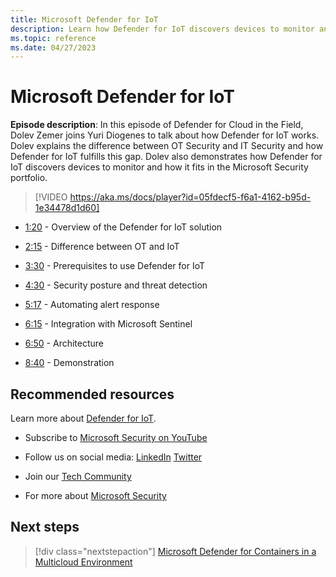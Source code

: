 ```yaml
---
title: Microsoft Defender for IoT
description: Learn how Defender for IoT discovers devices to monitor and how it fits in the Microsoft Security portfolio.
ms.topic: reference
ms.date: 04/27/2023
---
```


# Microsoft Defender for IoT

**Episode description**: In this episode of Defender for Cloud in the Field, Dolev Zemer joins Yuri Diogenes to talk about how Defender for IoT works. Dolev explains the difference between OT Security and IT Security and how Defender for IoT fulfills this gap. Dolev also demonstrates how Defender for IoT discovers devices to monitor and how it fits in the Microsoft Security portfolio.

> [!VIDEO https://aka.ms/docs/player?id=05fdecf5-f6a1-4162-b95d-1e34478d1d60]

- [1:20](/shows/mdc-in-the-field/defender-for-iot#time=01m20s) - Overview of the Defender for IoT solution

- [2:15](/shows/mdc-in-the-field/defender-for-iot#time=02m15s) - Difference between OT and IoT

- [3:30](/shows/mdc-in-the-field/defender-for-iot#time=03m30s) - Prerequisites to use Defender for IoT

- [4:30](/shows/mdc-in-the-field/defender-for-iot#time=04m30s) - Security posture and threat detection

- [5:17](/shows/mdc-in-the-field/defender-for-iot#time=05m17s) - Automating alert response

- [6:15](/shows/mdc-in-the-field/defender-for-iot#time=06m15s) - Integration with Microsoft Sentinel

- [6:50](/shows/mdc-in-the-field/defender-for-iot#time=06m50s) - Architecture

- [8:40](/shows/mdc-in-the-field/defender-for-iot#time=08m40s) - Demonstration

## Recommended resources
  
Learn more about [Defender for IoT](../defender-for-iot/index.yml).

-  Subscribe to [Microsoft Security on YouTube](https://www.youtube.com/redirect?event=video_description&redir_token=QUFFLUhqa0ZoTml2Qm9kZ2pjRzNMUXFqVUwyNl80YVNtd3xBQ3Jtc0trVm9QM2Z0NlpOeC1KSUE2UEd1cVJ5aHQ0MTN6WjJEYmNlOG9rWC1KZ1ZqaTNmcHdOOHMtWXRLSGhUTVBhQlhhYzlUc2xmTHZtaUpkd1c4LUQzLWt1YmRTbkVQVE5EcTJIM0Foc042SGdQZU5acVRJbw&q=https%3A%2F%2Faka.ms%2FSubscribeMicrosoftSecurity)

-  Follow us on social media: 
  [LinkedIn](https://www.youtube.com/redirect?event=video_description&redir_token=QUFFLUhqbFk5TXZuQld2NlpBRV9BQlJqMktYSm95WWhCZ3xBQ3Jtc0tsQU13MkNPWGNFZzVuem5zc05wcnp0VGxybHprVTkwS2todWw0b0VCWUl4a2ZKYVktNGM1TVFHTXpmajVLcjRKX0cwVFNJaDlzTld4MnhyenBuUGRCVmdoYzRZTjFmYXRTVlhpZGc4MHhoa3N6ZDhFMA&q=https%3A%2F%2Fwww.linkedin.com%2Fshowcase%2Fmicrosoft-security%2F)
  [Twitter](https://twitter.com/msftsecurity)

-  Join our [Tech Community](https://aka.ms/SecurityTechCommunity)

-  For more about [Microsoft Security](https://msft.it/6002T9HQY)

## Next steps

> [!div class="nextstepaction"]
> [Microsoft Defender for Containers in a Multicloud Environment](episode-nine.md)